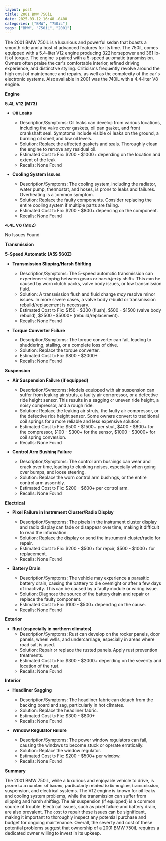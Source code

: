 ```yaml
---
layout: post
title: 2001 BMW 750iL
date: 2025-03-12 16:48 -0400
categories: ["BMW", "750iL"]
tags: ["BMW", "750iL", "2001"]
---
```

The 2001 BMW 750iL is a luxurious and powerful sedan that boasts a smooth ride and a host of advanced features for its time. The 750iL comes equipped with a 5.4-liter V12 engine producing 322 horsepower and 361 lb-ft of torque. The engine is paired with a 5-speed automatic transmission. Owners often praise the car's comfortable interior, refined driving experience, and distinctive styling. Criticisms frequently revolve around the high cost of maintenance and repairs, as well as the complexity of the car's electronic systems. Also available in 2001 was the 740iL with a 4.4-liter V8 engine.

**Engine**

**5.4L V12 (M73)**

*   **Oil Leaks**
    *   Description/Symptoms: Oil leaks can develop from various locations, including the valve cover gaskets, oil pan gasket, and front crankshaft seal. Symptoms include visible oil leaks on the ground, a burning oil smell, and low oil levels.
    *   Solution: Replace the affected gaskets and seals. Thoroughly clean the engine to remove any residual oil.
    *   Estimated Cost to Fix: $200 - $1000+ depending on the location and extent of the leak.
    *   Recalls: None Found

*   **Cooling System Issues**
    *   Description/Symptoms: The cooling system, including the radiator, water pump, thermostat, and hoses, is prone to leaks and failures. Overheating is a common symptom.
    *   Solution: Replace the faulty components. Consider replacing the entire cooling system if multiple parts are failing.
    *   Estimated Cost to Fix: $200 - $800+ depending on the component.
    *   Recalls: None Found

**4.4L V8 (M62)**

No Issues Found

**Transmission**

**5-Speed Automatic (A5S 560Z)**

*   **Transmission Slipping/Harsh Shifting**
    *   Description/Symptoms: The 5-speed automatic transmission can experience slipping between gears or harsh/jerky shifts. This can be caused by worn clutch packs, valve body issues, or low transmission fluid.
    *   Solution: A transmission flush and fluid change *may* resolve minor issues. In more severe cases, a valve body rebuild or transmission rebuild/replacement is necessary.
    *   Estimated Cost to Fix: $150 - $300 (flush), $500 - $1500 (valve body rebuild), $2500 - $5000+ (rebuild/replacement).
    *   Recalls: None Found

*   **Torque Converter Failure**
    *   Description/Symptoms: The torque converter can fail, leading to shuddering, stalling, or a complete loss of drive.
    *   Solution: Replace the torque converter.
    *   Estimated Cost to Fix: $800 - $2000+
    *   Recalls: None Found

**Suspension**

*   **Air Suspension Failure (if equipped)**
    *   Description/Symptoms: Models equipped with air suspension can suffer from leaking air struts, a faulty air compressor, or a defective ride height sensor. This results in a sagging or uneven ride height, a noisy compressor, and a rough ride.
    *   Solution: Replace the leaking air struts, the faulty air compressor, or the defective ride height sensor. Some owners convert to traditional coil springs for a more reliable and less expensive solution.
    *   Estimated Cost to Fix: $500 - $1500+ per strut, $400 - $800+ for the compressor, $100 - $300+ for the sensor, $1000 - $3000+ for coil spring conversion.
    *   Recalls: None Found

*   **Control Arm Bushing Failure**
    * Description/Symptoms: The control arm bushings can wear and crack over time, leading to clunking noises, especially when going over bumps, and loose steering.
    * Solution: Replace the worn control arm bushings, or the entire control arm assembly.
    * Estimated Cost to Fix: $200 - $600+ per control arm.
    * Recalls: None Found

**Electrical**

*   **Pixel Failure in Instrument Cluster/Radio Display**
    *   Description/Symptoms: The pixels in the instrument cluster display and radio display can fade or disappear over time, making it difficult to read the information.
    *   Solution: Replace the display or send the instrument cluster/radio for repair.
    *   Estimated Cost to Fix: $200 - $500+ for repair, $500 - $1000+ for replacement.
    *   Recalls: None Found

*   **Battery Drain**
    * Description/Symptoms: The vehicle may experience a parasitic battery drain, causing the battery to die overnight or after a few days of inactivity. This can be caused by a faulty module or wiring issue.
    * Solution: Diagnose the source of the battery drain and repair or replace the faulty component.
    * Estimated Cost to Fix: $100 - $500+ depending on the cause.
    *   Recalls: None Found

**Exterior**

*   **Rust (especially in northern climates)**
    *   Description/Symptoms: Rust can develop on the rocker panels, door panels, wheel wells, and undercarriage, especially in areas where road salt is used.
    *   Solution: Repair or replace the rusted panels. Apply rust prevention treatments.
    *   Estimated Cost to Fix: $300 - $2000+ depending on the severity and location of the rust.
    *   Recalls: None Found

**Interior**

*   **Headliner Sagging**
    *   Description/Symptoms: The headliner fabric can detach from the backing board and sag, particularly in hot climates.
    *   Solution: Replace the headliner fabric.
    *   Estimated Cost to Fix: $300 - $800+
    *   Recalls: None Found

*   **Window Regulator Failure**
    *   Description/Symptoms: The power window regulators can fail, causing the windows to become stuck or operate erratically.
    *   Solution: Replace the window regulator.
    *   Estimated Cost to Fix: $200 - $500+ per window.
    *   Recalls: None Found

**Summary**

The 2001 BMW 750iL, while a luxurious and enjoyable vehicle to drive, is prone to a number of issues, particularly related to its engine, transmission, suspension, and electrical systems. The V12 engine is known for oil leaks and cooling system problems, while the transmission can suffer from slipping and harsh shifting. The air suspension (if equipped) is a common source of trouble. Electrical issues, such as pixel failure and battery drain, are also prevalent. The cost to repair these issues can be significant, making it important to thoroughly inspect any potential purchase and budget for ongoing maintenance. Overall, the severity and cost of these potential problems suggest that ownership of a 2001 BMW 750iL requires a dedicated owner willing to invest in its upkeep.


